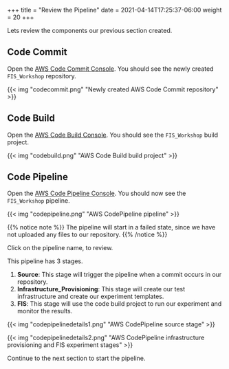 +++
title = "Review the Pipeline"
date =  2021-04-14T17:25:37-06:00
weight = 20
+++

Lets review the components our previous section created. 

## Code Commit

Open the [AWS Code Commit Console](https://console.aws.amazon.com/codesuite/codecommit/home?#Home).
You should see the newly created ```FIS_Workshop``` repository.

{{< img "codecommit.png" "Newly created AWS Code Commit repository" >}}

## Code Build

Open the [AWS Code Build Console](https://console.aws.amazon.com/codesuite/codebuild/projects). You should see the ```FIS_Workshop``` build project.

{{< img "codebuild.png" "AWS Code Build build project" >}}

## Code Pipeline

Open the [AWS Code Pipeline Console](https://console.aws.amazon.com/codesuite/codepipeline/home?#Home).
You should now see the ```FIS_Workshop``` pipeline.

{{< img "codepipeline.png" "AWS CodePipeline pipeline" >}}

{{% notice note %}} The pipeline will start in a failed state, since we have not uploaded any files to our repository. {{% /notice %}}

Click on the pipeline name, to review. 

This pipeline has 3 stages. 
1) **Source**: This stage will trigger the pipeline when a commit occurs in our repository.
1) **Infrastructure_Provisioning**: This stage will create our test infrastructure and create our experiment templates.
1) **FIS**: This stage will use the code build project to run our experiment and monitor the results. 

{{< img "codepipelinedetails1.png" "AWS CodePipeline source stage" >}}

{{< img "codepipelinedetails2.png" "AWS CodePipeline infrastructure provisioning and FIS experiment stages" >}}

Continue to the next section to start the pipeline.
